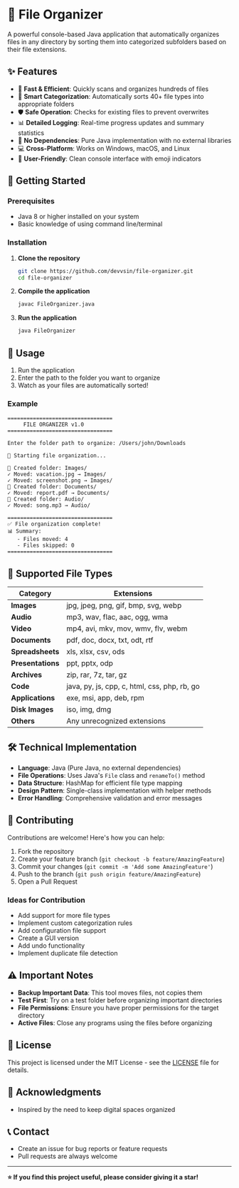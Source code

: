# 📁 File Organizer

A powerful console-based Java application that automatically organizes files in any directory by sorting them into categorized subfolders based on their file extensions.

## ✨ Features

- 🚀 **Fast & Efficient**: Quickly scans and organizes hundreds of files
- 📂 **Smart Categorization**: Automatically sorts 40+ file types into appropriate folders
- 🛡️ **Safe Operation**: Checks for existing files to prevent overwrites
- 📊 **Detailed Logging**: Real-time progress updates and summary statistics
- 🎯 **No Dependencies**: Pure Java implementation with no external libraries
- 💻 **Cross-Platform**: Works on Windows, macOS, and Linux
- 🎨 **User-Friendly**: Clean console interface with emoji indicators

## 🚀 Getting Started

### Prerequisites

- Java 8 or higher installed on your system
- Basic knowledge of using command line/terminal

### Installation

1. **Clone the repository**
   ```bash
   git clone https://github.com/devvsin/file-organizer.git
   cd file-organizer
   ```

2. **Compile the application**
   ```bash
   javac FileOrganizer.java
   ```

3. **Run the application**
   ```bash
   java FileOrganizer
   ```

## 📖 Usage

1. Run the application
2. Enter the path to the folder you want to organize
3. Watch as your files are automatically sorted!

### Example

```
=================================
     FILE ORGANIZER v1.0
=================================

Enter the folder path to organize: /Users/john/Downloads

📁 Starting file organization...

📁 Created folder: Images/
✓ Moved: vacation.jpg → Images/
✓ Moved: screenshot.png → Images/
📁 Created folder: Documents/
✓ Moved: report.pdf → Documents/
📁 Created folder: Audio/
✓ Moved: song.mp3 → Audio/

=================================
✅ File organization complete!
📊 Summary:
   - Files moved: 4
   - Files skipped: 0
=================================
```

## 📂 Supported File Types

| Category | Extensions |
|----------|------------|
| **Images** | jpg, jpeg, png, gif, bmp, svg, webp |
| **Audio** | mp3, wav, flac, aac, ogg, wma |
| **Video** | mp4, avi, mkv, mov, wmv, flv, webm |
| **Documents** | pdf, doc, docx, txt, odt, rtf |
| **Spreadsheets** | xls, xlsx, csv, ods |
| **Presentations** | ppt, pptx, odp |
| **Archives** | zip, rar, 7z, tar, gz |
| **Code** | java, py, js, cpp, c, html, css, php, rb, go |
| **Applications** | exe, msi, app, deb, rpm |
| **Disk Images** | iso, img, dmg |
| **Others** | Any unrecognized extensions |

## 🛠️ Technical Implementation

- **Language**: Java (Pure Java, no external dependencies)
- **File Operations**: Uses Java's `File` class and `renameTo()` method
- **Data Structure**: HashMap for efficient file type mapping
- **Design Pattern**: Single-class implementation with helper methods
- **Error Handling**: Comprehensive validation and error messages

## 🤝 Contributing

Contributions are welcome! Here's how you can help:

1. Fork the repository
2. Create your feature branch (`git checkout -b feature/AmazingFeature`)
3. Commit your changes (`git commit -m 'Add some AmazingFeature'`)
4. Push to the branch (`git push origin feature/AmazingFeature`)
5. Open a Pull Request

### Ideas for Contribution

- Add support for more file types
- Implement custom categorization rules
- Add configuration file support
- Create a GUI version
- Add undo functionality
- Implement duplicate file detection

## ⚠️ Important Notes

- **Backup Important Data**: This tool moves files, not copies them
- **Test First**: Try on a test folder before organizing important directories
- **File Permissions**: Ensure you have proper permissions for the target directory
- **Active Files**: Close any programs using the files before organizing

## 📝 License

This project is licensed under the MIT License - see the [LICENSE](LICENSE) file for details.

## 🙏 Acknowledgments

- Inspired by the need to keep digital spaces organized

## 📞 Contact

- Create an issue for bug reports or feature requests
- Pull requests are always welcome

---

**⭐ If you find this project useful, please consider giving it a star!**
